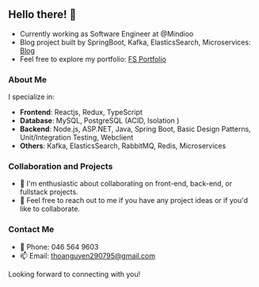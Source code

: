 ## Hello there! 👋

- Currently working as Software Engineer at @Mindioo
- Blog project built by SpringBoot, Kafka, ElasticsSearch, Microservices: [Blog](https://blogs.code4fun.xyz/)
- Feel free to explore my portfolio: [FS Portfolio](https://thoanguyen-frontend-cv.netlify.app/work.html)

### About Me

I specialize in:

- **Frontend**: Reactjs, Redux, TypeScript
- **Database**: MySQL, PostgreSQL (ACID, Isolation ) 
- **Backend**:  Node.js, ASP.NET, Java, Spring Boot, Basic Design Patterns, Unit/Integration Testing, Webclient
- **Others**: Kafka, ElasticsSearch, RabbitMQ, Redis, Microservices

### Collaboration and Projects

- 👯 I'm enthusiastic about collaborating on front-end, back-end, or fullstack projects.
- 💬 Feel free to reach out to me if you have any project ideas or if you'd like to collaborate.

### Contact Me

- :iphone: Phone: 046 564 9603
- :mailbox: Email: thoanguyen290795@gmail.com

Looking forward to connecting with you!
